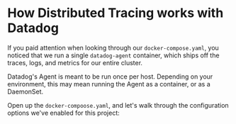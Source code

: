 # How Distributed Tracing works with Datadog

If you paid attention when looking through our `docker-compose.yaml`, you noticed that we run a single `datadog-agent` container, which ships off the traces, logs, and metrics for our entire cluster.

Datadog's Agent is meant to be run once per host. Depending on your environment, this may mean running the Agent as a container, or as a DaemonSet. 

Open up the `docker-compoose.yaml`, and let's walk through the configuration options we've enabled for this project:


